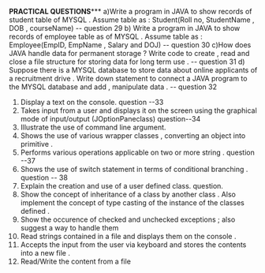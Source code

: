 ********PRACTICAL QUESTIONS***********
 a)Write a program in JAVA to show records of student table of MYSQL . Assume table as : Student(Roll no, StudentName , DOB , courseName) -- question 29
b) Write a program in JAVA  to show records of employee table as of MYSQL . Assume table as : Employee(EmpID, EmpName , Salary and DOJ) -- question 30
 c)How does JAVA handle data for permanent storage ? Write code to create , read and close a file structure for storing data for long term use . -- question 31
d) Suppose there is a MYSQL  database to store data about online applicants of a recruitment drive . Write down statement to connect a JAVA  program to the MYSQL database and add , manipulate data . -- question 32
1) Display a text on the console.  question --33 
2) Takes input from a user and displays it on the screen using the graphical mode of input/output (JOptionPaneclass) question--34
3) Illustrate the use of command line argument. 
4) Shows the use of various wrapper classes , converting an object into primitive .
5) Performs various operations applicable on two or more string . question --37
6) Shows the use of switch statement in terms of conditional branching . question -- 38
7) Explain the creation and use of a user defined class. question.
8) Show the concept of inheritance of a class by another class . Also  implement the concept of type casting of  the instance of the classes defined .
9) Show the occurence of checked and unchecked exceptions ; also suggest a way to handle them 
10) Read strings contained in a file and displays them on the console .
11) Accepts the input from the user via keyboard and stores the contents into a new file .
12) Read/Write the content from a file 
 


